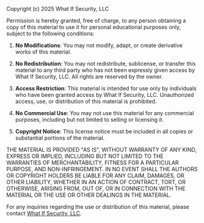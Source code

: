 Copyright (c) 2025 What If Security, LLC

Permission is hereby granted, free of charge, to any person obtaining a copy of this material to use it for personal educational purposes only, subject to the following conditions:

1. **No Modifications**: You may not modify, adapt, or create derivative works of this material.

2. **No Redistribution**: You may not redistribute, sublicense, or transfer this material to any third party who has not been expressly given access by What If Security, LLC. All rights are reserved by the owner.

3. **Access Restriction**: This material is intended for use only by individuals who have been granted access by What If Security, LLC. Unauthorized access, use, or distribution of this material is prohibited.

4. **No Commercial Use**: You may not use this material for any commercial purposes, including but not limited to selling or licensing it.

5. **Copyright Notice**: This license notice must be included in all copies or substantial portions of the material.

THE MATERIAL IS PROVIDED "AS IS", WITHOUT WARRANTY OF ANY KIND, EXPRESS OR IMPLIED, INCLUDING BUT NOT LIMITED TO THE WARRANTIES OF MERCHANTABILITY, FITNESS FOR A PARTICULAR PURPOSE, AND NON-INFRINGEMENT. IN NO EVENT SHALL THE AUTHORS OR COPYRIGHT HOLDERS BE LIABLE FOR ANY CLAIM, DAMAGES, OR OTHER LIABILITY, WHETHER IN AN ACTION OF CONTRACT, TORT, OR OTHERWISE, ARISING FROM, OUT OF, OR IN CONNECTION WITH THE MATERIAL OR THE USE OR OTHER DEALINGS IN THE MATERIAL.

For any inquiries regarding the use or distribution of this material, please contact [What If Security, LLC](https://whatifsecurity.com).
